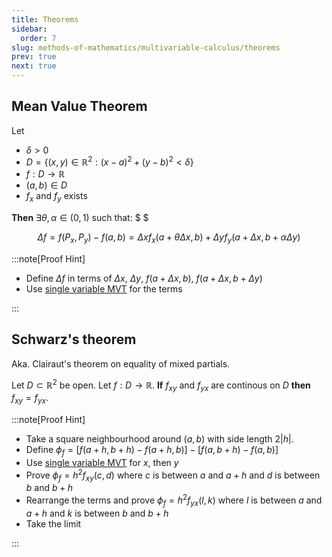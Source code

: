 ```yaml
---
title: Theorems
sidebar:
  order: 7
slug: methods-of-mathematics/multivariable-calculus/theorems
prev: true
next: true
---
```


## Mean Value Theorem

Let

- $\delta > 0$
- $D = \big\{ (x,y) \in \mathbb{R}^2 : (x-a)^2 + (y-b)^2 \lt \delta \big\}$
- $f : D \rightarrow \mathbb{R}$
- $(a,b) \in D$
- $f_x$ and $f_y$ exists

**Then** $\exists \theta, \alpha \in (0,1)$ such that: $ $

```math
\Delta f = f(P_x, P_y) - f(a,b) = \Delta{x} f_x (a+\theta \Delta{x}, b)
+ \Delta{y} f_y (a+\Delta{x}, b+\alpha \Delta{y})
```

:::note[Proof Hint]

- Define $\Delta f$ in terms of $\Delta x$, $\Delta y$, $f(a+\Delta x, b)$,
  $f(a+\Delta x, b+\Delta y)$
- Use
  [single variable MVT](https://s1.sahithyan.dev/mathematics/real-analysis/other-theorems/#mean-value-theorem)
  for the terms

:::

## Schwarz's theorem
Aka. Clairaut's theorem on equality of mixed partials.

Let $D \subset \mathbb{R}^2$ be open. Let $f: D \rightarrow \mathbb{R}$. **If**
$f_{xy}$ and $f_{yx}$ are continous on $D$ **then** $f_{xy}=f_{yx}$.

:::note[Proof Hint]

- Take a square neighbourhood around $(a,b)$ with side length
  $2\lvert h \rvert$.
- Define $\phi_f = \big[f(a+h,b+h) - f(a+h,b)] - [f(a,b+h) - f(a,b)\big]$
- Use
  [single variable MVT](https://s1.sahithyan.dev/mathematics/real-analysis/other-theorems/#mean-value-theorem)
  for $x$, then $y$
- Prove $\phi_f = h^2 f_{xy}(c,d)$ where $c$ is between $a$ and $a+h$ and $d$ is
  between $b$ and $b+h$
- Rearrange the terms and prove $\phi_f = h^2 f_{yx}(l,k)$ where $l$ is between
  $a$ and $a+h$ and $k$ is between $b$ and $b+h$
- Take the limit

:::
